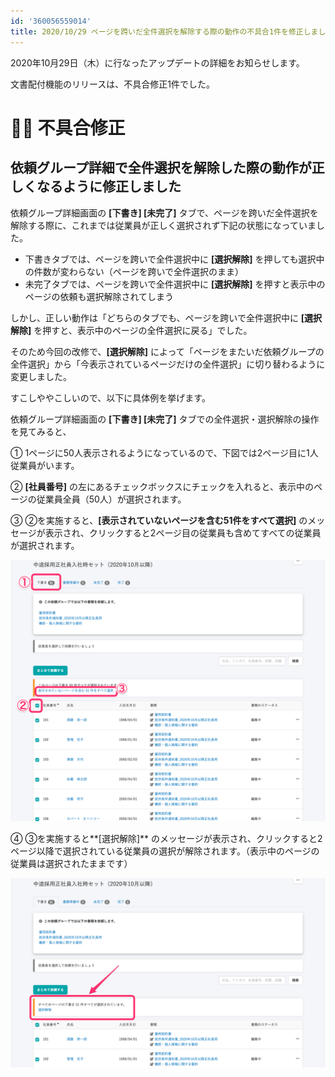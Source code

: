 ```yaml
---
id: '360056559014'
title: 2020/10/29 ページを跨いだ全件選択を解除する際の動作の不具合1件を修正しました
---
```

2020年10月29日（木）に行なったアップデートの詳細をお知らせします。

文書配付機能のリリースは、不具合修正1件でした。

# 👨‍⚕️ 不具合修正

## 依頼グループ詳細で全件選択を解除した際の動作が正しくなるように修正しました

依頼グループ詳細画面の **\[下書き\] \[未完了\]** タブで、ページを跨いだ全件選択を解除する際に、これまでは従業員が正しく選択されず下記の状態になっていました。

- 下書きタブでは、ページを跨いで全件選択中に **\[選択解除\]** を押しても選択中の件数が変わらない（ページを跨いで全件選択のまま）
- 未完了タブでは、ページを跨いで全件選択中に **\[選択解除\]** を押すと表示中のページの依頼も選択解除されてしまう

しかし、正しい動作は「どちらのタブでも、ページを跨いで全件選択中に **\[選択解除\]** を押すと、表示中のページの全件選択に戻る」でした。

そのため今回の改修で、**\[選択解除\]** によって「ページをまたいだ依頼グループの全件選択」から「今表示されているページだけの全件選択」に切り替わるように変更しました。

すこしややこしいので、以下に具体例を挙げます。

依頼グループ詳細画面の **\[下書き\] \[未完了\]** タブでの全件選択・選択解除の操作を見てみると、

① 1ページに50人表示されるようになっているので、下図では2ページ目に1人従業員がいます。

② **\[社員番号\]** の左にあるチェックボックスにチェックを入れると、表示中のページの従業員全員（50人）が選択されます。

③ ②を実施すると、**\[表示されていないページを含む51件をすべて選択\]** のメッセージが表示され、クリックすると2ページ目の従業員も含めてすべての従業員が選択されます。

![screencapture-keiyaku-smarthr-plus-request-groups-179adfe9-14a2-4716-b177-91a2571b92b6-2020-10-30-12_08_16.png](./screencapture-keiyaku-smarthr-plus-request-groups-179adfe9-14a2-4716-b177-91a2571b92b6-2020-10-30-12_08_16.png)

④ ③を実施すると**\[選択解除\]** のメッセージが表示され、クリックすると2ページ以降で選択されている従業員の選択が解除されます。（表示中のページの従業員は選択されたままです）

![screencapture-keiyaku-smarthr-plus-request-groups-179adfe9-14a2-4716-b177-91a2571b92b6-2020-10-30-12_21_50.png](./screencapture-keiyaku-smarthr-plus-request-groups-179adfe9-14a2-4716-b177-91a2571b92b6-2020-10-30-12_21_50.png)
